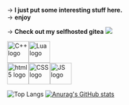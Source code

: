 -> **I just put some interesting stuff here.**\
-> **enjoy**

-> **Check out my selfhosted gitea**
<a href="https://git.pupes.org">
<img src="https://img.shields.io/badge/Gitea-34495E?style=for-the-badge&logo=gitea&logoColor=5D9425">
</a>

<div style="display: flex;">
    <img src="https://upload.wikimedia.org/wikipedia/commons/1/18/ISO_C%2B%2B_Logo.svg" alt="C++ logo" width="50" height="50" style="display: inline;">
    <img src="https://upload.wikimedia.org/wikipedia/commons/c/cf/Lua-Logo.svg" alt="Lua logo" width="50" height="50" style="display: inline;">
</div>
<div style="display: flex;">
    <img src="https://upload.wikimedia.org/wikipedia/commons/6/61/HTML5_logo_and_wordmark.svg" alt="html5 logo" width="50" height="50">
    <img src="https://upload.wikimedia.org/wikipedia/commons/d/d5/CSS3_logo_and_wordmark.svg" alt="CSS logo" width="50" height="50">
    <img src="https://upload.wikimedia.org/wikipedia/commons/d/d4/Javascript-shield.svg" alt="JS logo" width="50" height="50">
</div>

![Top Langs](https://github-readme-stats.vercel.app/api/top-langs/?username=PoliEcho&theme=dracula&exclude_repo=kaliish-orange-theme)
[![Anurag's GitHub stats](https://github-readme-stats.vercel.app/api?username=PoliEcho&show_icons=true&theme=dracula)](https://github.com/anuraghazra/github-readme-stats)
